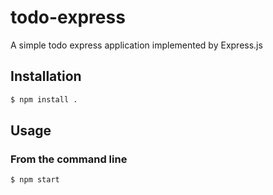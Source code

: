 # todo-express

A simple todo express application implemented by Express.js

## Installation
```sh
$ npm install .
```

## Usage
### From the command line
```sh
$ npm start
```
